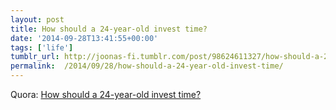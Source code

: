 ```yaml
---
layout: post
title: How should a 24-year-old invest time?
date: '2014-09-28T13:41:55+00:00'
tags: ['life']
tumblr_url: http://joonas-fi.tumblr.com/post/98624611327/how-should-a-24-year-old-invest-time
permalink:  /2014/09/28/how-should-a-24-year-old-invest-time/
---
```


Quora: [How should a 24-year-old invest time?](http://www.quora.com/How-should-a-24-year-old-invest-time-1)
